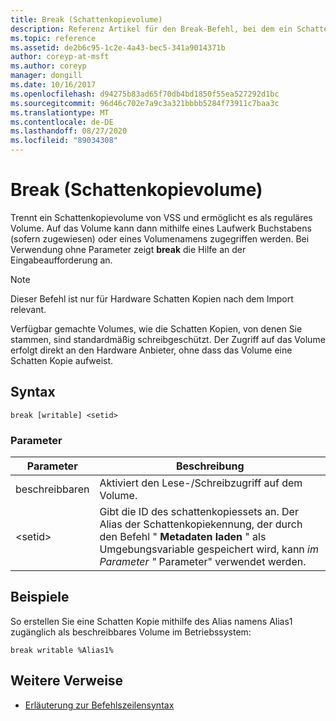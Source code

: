 ```yaml
---
title: Break (Schattenkopievolume)
description: Referenz Artikel für den Break-Befehl, bei dem ein Schattenkopievolume von VSS getrennt und als reguläres Volume zugänglich gemacht wird.
ms.topic: reference
ms.assetid: de2b6c95-1c2e-4a43-bec5-341a9014371b
author: coreyp-at-msft
ms.author: coreyp
manager: dongill
ms.date: 10/16/2017
ms.openlocfilehash: d94275b83ad65f70db4bd1850f55ea527292d1bc
ms.sourcegitcommit: 96d46c702e7a9c3a321bbbb5284f73911c7baa3c
ms.translationtype: MT
ms.contentlocale: de-DE
ms.lasthandoff: 08/27/2020
ms.locfileid: "89034308"
---
```

# <a name="break-shadow-copy-volume"></a>Break (Schattenkopievolume)

Trennt ein Schattenkopievolume von VSS und ermöglicht es als reguläres Volume. Auf das Volume kann dann mithilfe eines Laufwerk Buchstabens (sofern zugewiesen) oder eines Volumenamens zugegriffen werden. Bei Verwendung ohne Parameter zeigt **break** die Hilfe an der Eingabeaufforderung an.

> [!NOTE]
> Dieser Befehl ist nur für Hardware Schatten Kopien nach dem Import relevant.
>
> Verfügbar gemachte Volumes, wie die Schatten Kopien, von denen Sie stammen, sind standardmäßig schreibgeschützt. Der Zugriff auf das Volume erfolgt direkt an den Hardware Anbieter, ohne dass das Volume eine Schatten Kopie aufweist.

## <a name="syntax"></a>Syntax

```
break [writable] <setid>
```

### <a name="parameters"></a>Parameter

| Parameter | Beschreibung |
| --------- | ----------- |
| beschreibbaren | Aktiviert den Lese-/Schreibzugriff auf dem Volume. |
| \<setid> | Gibt die ID des schattenkopiessets an. Der Alias der Schattenkopiekennung, der durch den Befehl " **Metadaten laden** " als Umgebungsvariable gespeichert wird, kann *im Parameter "* Parameter" verwendet werden. |

## <a name="examples"></a>Beispiele

So erstellen Sie eine Schatten Kopie mithilfe des Alias namens Alias1 zugänglich als beschreibbares Volume im Betriebssystem:

```
break writable %Alias1%
```

## <a name="additional-references"></a>Weitere Verweise

- [Erläuterung zur Befehlszeilensyntax](command-line-syntax-key.md)